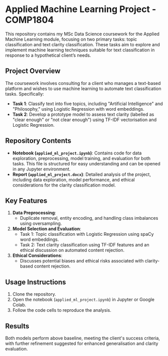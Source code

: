 # Applied Machine Learning Project - COMP1804

This repository contains my MSc Data Science coursework for the Applied Machine Learning module, focusing on two primary tasks: topic classification and text clarity classification. These tasks aim to explore and implement machine learning techniques suitable for text classification in response to a hypothetical client’s needs.

## Project Overview
The coursework involves consulting for a client who manages a text-based platform and wishes to use machine learning to automate text classification tasks. Specifically:
- **Task 1**: Classify text into five topics, including "Artificial Intelligence" and "Philosophy," using Logistic Regression with word embeddings.
- **Task 2**: Develop a prototype model to assess text clarity (labelled as "clear enough" or "not clear enough") using TF-IDF vectorisation and Logistic Regression.

## Repository Contents
- **Notebook (`applied_ml_project.ipynb`)**: Contains code for data exploration, preprocessing, model training, and evaluation for both tasks. This file is structured for easy understanding and can be opened in any Jupyter environment.
- **Report (`applied_ml_project.docx`)**: Detailed analysis of the project, including data exploration, model performance, and ethical considerations for the clarity classification model.

## Key Features
1. **Data Preprocessing**:
   - Duplicate removal, entity encoding, and handling class imbalances using oversampling.
2. **Model Selection and Evaluation**:
   - Task 1: Topic classification with Logistic Regression using spaCy word embeddings.
   - Task 2: Text clarity classification using TF-IDF features and an ethical discussion on automated content rejection.
3. **Ethical Considerations**:
   - Discusses potential biases and ethical risks associated with clarity-based content rejection.

## Usage Instructions
1. Clone the repository.
2. Open the notebook (`applied_ml_project.ipynb`) in Jupyter or Google Colab.
3. Follow the code cells to reproduce the analysis.

## Results
Both models perform above baseline, meeting the client's success criteria, with further refinement suggested for enhanced generalisation and clarity evaluation.
